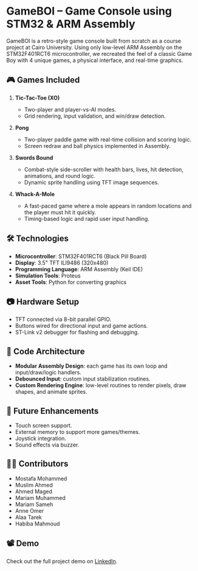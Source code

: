 
# GameBOI – Game Console using STM32 & ARM Assembly

GameBOI is a retro-style game console built from scratch as a course project at Cairo University. Using only low-level ARM Assembly on the STM32F401RCT6 microcontroller, we recreated the feel of a classic Game Boy with 4 unique games, a physical interface, and real-time graphics.

## 🎮 Games Included
1. **Tic-Tac-Toe (XO)**
   - Two-player and player-vs-AI modes.
   - Grid rendering, input validation, and win/draw detection.

2. **Pong**
   - Two-player paddle game with real-time collision and scoring logic.
   - Screen redraw and ball physics implemented in Assembly.

3. **Swords Bound**
   - Combat-style side-scroller with health bars, lives, hit detection, animations, and round logic.
   - Dynamic sprite handling using TFT image sequences.

4. **Whack-A-Mole**
   - A fast-paced game where a mole appears in random locations and the player must hit it quickly.
   - Timing-based logic and rapid user input handling.

## 🛠 Technologies
- **Microcontroller**: STM32F401RCT6 (Black Pill Board)
- **Display**: 3.5" TFT ILI9486 (320x480)
- **Programming Language**: ARM Assembly (Keil IDE)
- **Simulation Tools**: Proteus
- **Asset Tools**: Python for converting graphics

## 📷 Hardware Setup
- TFT connected via 8-bit parallel GPIO.
- Buttons wired for directional input and game actions.
- ST-Link v2 debugger for flashing and debugging.

## 🧩 Code Architecture
- **Modular Assembly Design**: each game has its own loop and input/draw/logic handlers.
- **Debounced Input**: custom input stabilization routines.
- **Custom Rendering Engine**: low-level routines to render pixels, draw shapes, and animate sprites.

## 🚀 Future Enhancements
- Touch screen support.
- External memory to support more games/themes.
- Joystick integration.
- Sound effects via buzzer.

## 👨‍💻 Contributors
- Mostafa Mohammed
- Muslim Ahmed
- Ahmed Maged
- Mariam Muhammed
- Mariam Sameh
- Anne Omer
- Alaa Tarek
- Habiba Mahmoud

## 📽️ Demo
Check out the full project demo on [LinkedIn](https://www.linkedin.com/posts/mostafamohammed2005_we-built-a-gameboy-from-scratch-as-part-activity-7327661472514236416-UyNr).
